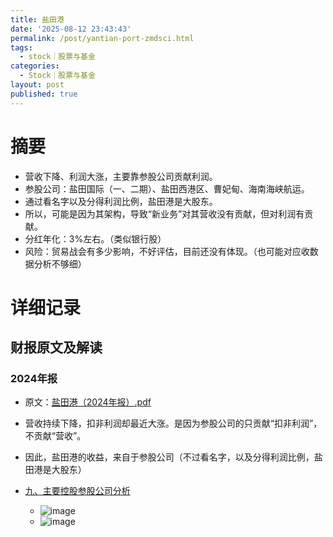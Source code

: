 ```yaml
---
title: 盐田港
date: '2025-08-12 23:43:43'
permalink: /post/yantian-port-zmdsci.html
tags:
  - stock｜股票与基金
categories:
  - Stock｜股票与基金
layout: post
published: true
---
```






# 摘要

- 营收下降、利润大涨，主要靠参股公司贡献利润。
- 参股公司：盐田国际（一、二期）、盐田西港区、曹妃甸、海南海峡航运。
- 通过看名字以及分得利润比例，盐田港是大股东。
- 所以，可能是因为其架构，导致“新业务”对其营收没有贡献，但对利润有贡献。
- 分红年化：3%左右。（类似银行股）
- 风险：贸易战会有多少影响，不好评估，目前还没有体现。（也可能对应收数据分析不够细）

# 详细记录

## 财报原文及解读

### 2024年报

- 原文：[盐田港（2024年报）.pdf](assets/盐田港（2024年报）-20250812235032-8rmph2c.pdf)
- 营收持续下降，扣非利润却最近大涨。是因为参股公司的只贡献“扣非利润”，不贡献“营收”。
- 因此，盐田港的收益，来自于参股公司（不过看名字，以及分得利润比例，盐田港是大股东）
- [九、主要控股参股公司分析](assets/盐田港（2024年报）-20250812235032-8rmph2c.pdf#page=31)

  - ![image](https://cdn.jsdelivr.net/gh/neilChenXie/ChenVideo//pic/image-20250812234805-alh6tpn.png)
  - ![image](https://cdn.jsdelivr.net/gh/neilChenXie/ChenVideo/pic/image-20250812235250-6o780uf.png)​

‍
